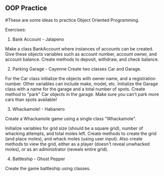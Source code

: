 ## OOP Practice

#These are some ideas to practice Object Oriented Programming.

Exercises:

  1. Bank Account - Jalapeno

  Make a class BankAccount where instances of accounts can be created. Give these objects variables such as account number, account owner,
  and account balance. Create methods to deposit, withdraw, and check balance.

  2. Parking Garage - Cayenne
  Create two classes Car and Garage.

  For the Car class initialize the objects with owner name, and a registration number. Other variables can include make, model, etc.
  Initialize the Garage class with a name for the garage and a total number of spots. Create method to "park" Car objects in the garage.
  Make sure you can't park more cars than spots available!

  3. Whackamole! - Habanero

  Create a Whackamole game using a single class "Whackamole".

  Initialize variables for grid size (should be a square grid), number of whacking attempts, and total moles left.
  Create methods to create the grid (and place moles), and whack moles (using user input).
  Also create methods to view the grid, either as a player (doesn't reveal unwhacked moles), or as an administrator (reveals entire grid).

  4. Battleship - Ghost Pepper

  Create the game battleship using classes.
